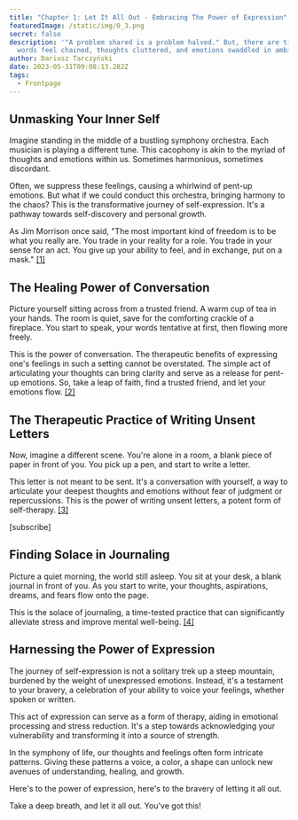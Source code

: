 ```yaml
---
title: "Chapter 1: Let It All Out - Embracing The Power of Expression"
featuredImage: /static/img/0_3.png
secret: false
description: '"A problem shared is a problem halved." But, there are times when
  words feel chained, thoughts cluttered, and emotions swaddled in ambiguity.'
author: Dariusz Tarczyński
date: 2023-05-31T09:08:13.282Z
tags:
  - Frontpage
---
```

## Unmasking Your Inner Self

Imagine standing in the middle of a bustling symphony orchestra. Each musician is playing a different tune. This cacophony is akin to the myriad of thoughts and emotions within us. Sometimes harmonious, sometimes discordant.

Often, we suppress these feelings, causing a whirlwind of pent-up emotions. But what if we could conduct this orchestra, bringing harmony to the chaos? This is the transformative journey of self-expression. It's a pathway towards self-discovery and personal growth.

As Jim Morrison once said, "The most important kind of freedom is to be what you really are. You trade in your reality for a role. You trade in your sense for an act. You give up your ability to feel, and in exchange, put on a mask." [[1]](https://www.goodreads.com/quotes/30949-the-most-important-kind-of-freedom-is-to-be-what)

## The Healing Power of Conversation

Picture yourself sitting across from a trusted friend. A warm cup of tea in your hands. The room is quiet, save for the comforting crackle of a fireplace. You start to speak, your words tentative at first, then flowing more freely.

This is the power of conversation. The therapeutic benefits of expressing one's feelings in such a setting cannot be overstated. The simple act of articulating your thoughts can bring clarity and serve as a release for pent-up emotions. So, take a leap of faith, find a trusted friend, and let your emotions flow. [[2]](https://www.mayoclinic.org/healthy-lifestyle/stress-management/in-depth/stress-relief/art-20044456)

## The Therapeutic Practice of Writing Unsent Letters

Now, imagine a different scene. You're alone in a room, a blank piece of paper in front of you. You pick up a pen, and start to write a letter.

This letter is not meant to be sent. It's a conversation with yourself, a way to articulate your deepest thoughts and emotions without fear of judgment or repercussions. This is the power of writing unsent letters, a potent form of self-therapy. [[3]](https://www.psychologytoday.com/us/blog/here-there-and-everywhere/201701/the-therapeutic-benefits-writing-letter)

[subscribe]

## Finding Solace in Journaling

Picture a quiet morning, the world still asleep. You sit at your desk, a blank journal in front of you. As you start to write, your thoughts, aspirations, dreams, and fears flow onto the page.

This is the solace of journaling, a time-tested practice that can significantly alleviate stress and improve mental well-being. [[4]](https://www.apa.org/monitor/2011/11/journaling)

## Harnessing the Power of Expression

The journey of self-expression is not a solitary trek up a steep mountain, burdened by the weight of unexpressed emotions. Instead, it's a testament to your bravery, a celebration of your ability to voice your feelings, whether spoken or written.

This act of expression can serve as a form of therapy, aiding in emotional processing and stress reduction. It's a step towards acknowledging your vulnerability and transforming it into a source of strength.

In the symphony of life, our thoughts and feelings often form intricate patterns. Giving these patterns a voice, a color, a shape can unlock new avenues of understanding, healing, and growth.

Here's to the power of expression, here's to the bravery of letting it all out.

Take a deep breath, and let it all out. You've got this!